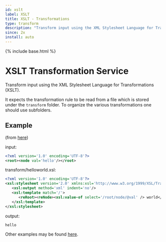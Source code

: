 ```yaml
---
id: xslt
label: XSLT
title: XSLT - Transformations
type: transform
description: "Transform input using the XML Stylesheet Language for Transformations (XSLT)."
since: 2x
install: auto
---
```


<!-- Attention authors: Do not edit directly. Please add your changes to the appropriate source repository -->

{% include base.html %}

# XSLT Transformation Service

Transform input using the XML Stylesheet Language for Transformations (XSLT).

It expects the transformation rule to be read from a file which is stored under the `transform` folder. 
To organize the various transformations one should use subfolders.

## Example

(from [here](https://en.wikipedia.org/wiki/Java_API_for_XML_Processing#Example))

input:

```xml
<?xml version='1.0' encoding='UTF-8'?>
<root><node val='hello'/></root>
```

transform/helloworld.xsl:

```xml
<?xml version='1.0' encoding='UTF-8'?>
<xsl:stylesheet version='2.0' xmlns:xsl='http://www.w3.org/1999/XSL/Transform'>
   <xsl:output method='xml' indent='no'/>
   <xsl:template match='/'>
      <reRoot><reNode><xsl:value-of select='/root/node/@val' /> world</reNode></reRoot>
   </xsl:template>
</xsl:stylesheet>
```

output:

```
hello
```

Other examples may be found [here](https://en.wikipedia.org/wiki/XSLT#XSLT_examples).